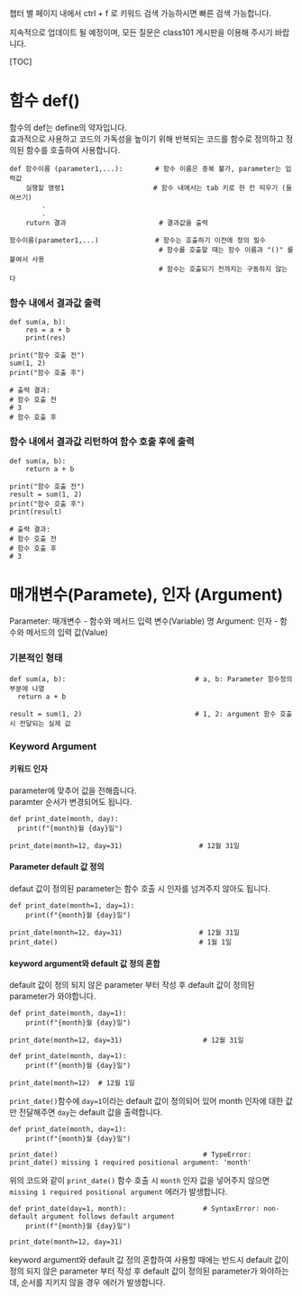 챕터 별 페이지 내에서 ctrl + f 로 키워드 검색 가능하시면 빠른 검색 가능합니다. 

지속적으로 업데이트 될 예정이며, 모든 질문은 class101 게시판을 이용해 주시기 바랍니다. 

[TOC]

  
# 함수 def()

함수의 def는 define의 약자입니다.   
효과적으로 사용하고 코드의 가독성을 높이기 위해 반복되는 코드를 함수로 정의하고 정의된 함수를 호출하여 사용합니다.    
```{.python}
def 함수이름 (parameter1,...):        # 함수 이름은 중복 불가, parameter는 입력값 
	실행할 명령1                      # 함수 내에서는 tab 키로 한 칸 띄우기 (들여쓰기)   
    	.
        .
    ruturn 결과                       # 결과값을 출력
       
함수이름(parameter1,...)              # 함수는 호출하기 이전에 정의 필수
                                     # 함수를 호출할 때는 함수 이름과 "()" 를 붙여서 사용
                                     # 함수는 호출되기 전까지는 구동하지 않는다
```
  
  
### 함수 내에서 결과값 출력
```{.python}
def sum(a, b):
    res = a + b
    print(res)

print("함수 호출 전")
sum(1, 2)         
print("함수 호출 후")

# 출력 결과:
# 함수 호출 전
# 3
# 함수 호출 후
```
   
     
### 함수 내에서 결과값 리턴하여 함수 호출 후에 출력
```{.python}
def sum(a, b):
    return a + b

print("함수 호출 전")
result = sum(1, 2)         
print("함수 호출 후")
print(result)

# 출력 결과:
# 함수 호출 전
# 함수 호출 후
# 3
```

# 매개변수(Paramete), 인자 (Argument)

Parameter: 매개변수 - 함수와 메서드 입력 변수(Variable) 명
Argument: 인자 - 함수와 메서드의 입력 값(Value)  
  
### 기본적인 형태
```{.python}
def sum(a, b):                                # a, b: Parameter 함수정의 부분에 나열
  return a + b

result = sum(1, 2)                            # 1, 2: argument 함수 호출시 전달되는 실제 값
```
    
    
### Keyword Argument 

#### 키워드 인자
parameter에 맞추어 값을 전해줍니다.    
paramter 순서가 변경되어도 됩니다.  
```{.python}
def print_date(month, day):            
  print(f"{month}월 {day}일")

print_date(month=12, day=31)                   # 12월 31일
```
  
  
#### Parameter default 값 정의  
defaut 값이 정의된 parameter는 함수 호출 시 인자를 넘겨주지 않아도 됩니다.
```{.python}
def print_date(month=1, day=1):
    print(f"{month}월 {day}일")

print_date(month=12, day=31)                   # 12월 31일
print_date()                                   # 1월 1일
```

#### keyword argument와 default 값 정의 혼합  
default 값이 정의 되지 않은 parameter 부터 작성 후 default 값이 정의된 parameter가 와야합니다.
```{.python}
def print_date(month, day=1):
    print(f"{month}월 {day}일")

print_date(month=12, day=31)                    # 12월 31일
```

```{.python}
def print_date(month, day=1):
    print(f"{month}월 {day}일")

print_date(month=12)  # 12월 1일
```
`print_date()`함수에 `day=1`이라는 default 값이 정의되어 있어 month 인자에 대한 값만 전달해주면 `day`는 default 값을 출력합니다.

```{.python}
def print_date(month, day=1):
    print(f"{month}월 {day}일")

print_date()                                    # TypeError: print_date() missing 1 required positional argument: 'month'
```
위의 코드와 같이 `print_date()` 함수 호출 시 `month` 인자 값을 넣어주지 않으면 `missing 1 required positional argument` 에러가 발생합니다.

```{.python}
def print_date(day=1, month):                   # SyntaxError: non-default argument follows default argument
    print(f"{month}월 {day}일")

print_date(month=12, day=31)  
```
keyword argument와 default 값 정의 혼합하여 사용할 때에는 반드시 default 값이 정의 되지 않은 parameter 부터 작성 후 default 값이 정의된 parameter가 와야하는데, 순서를 지키지 않을 경우 에러가 발생합니다.